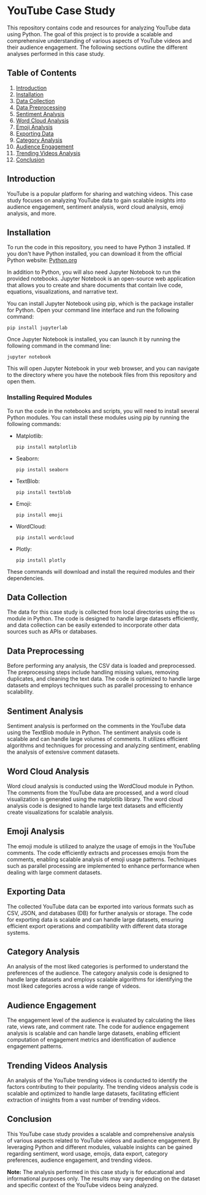 # YouTube Case Study

This repository contains code and resources for analyzing YouTube data using Python. The goal of this project is to provide a scalable and comprehensive understanding of various aspects of YouTube videos and their audience engagement. The following sections outline the different analyses performed in this case study.

## Table of Contents

1. [Introduction](#introduction)
2. [Installation](#installation)
3. [Data Collection](#data-collection)
4. [Data Preprocessing](#data-preprocessing)
5. [Sentiment Analysis](#sentiment-analysis)
6. [Word Cloud Analysis](#word-cloud-analysis)
7. [Emoji Analysis](#emoji-analysis)
8. [Exporting Data](#exporting-data)
9. [Category Analysis](#category-analysis)
10. [Audience Engagement](#audience-engagement)
11. [Trending Videos Analysis](#trending-videos-analysis)
12. [Conclusion](#conclusion)

## Introduction

YouTube is a popular platform for sharing and watching videos. This case study focuses on analyzing YouTube data to gain scalable insights into audience engagement, sentiment analysis, word cloud analysis, emoji analysis, and more.

## Installation

To run the code in this repository, you need to have Python 3 installed. If you don't have Python installed, you can download it from the official Python website: [Python.org](https://www.python.org/)

In addition to Python, you will also need Jupyter Notebook to run the provided notebooks. Jupyter Notebook is an open-source web application that allows you to create and share documents that contain live code, equations, visualizations, and narrative text.

You can install Jupyter Notebook using pip, which is the package installer for Python. Open your command line interface and run the following command:

```
pip install jupyterlab
```

Once Jupyter Notebook is installed, you can launch it by running the following command in the command line:

```
jupyter notebook
```

This will open Jupyter Notebook in your web browser, and you can navigate to the directory where you have the notebook files from this repository and open them.

### Installing Required Modules

To run the code in the notebooks and scripts, you will need to install several Python modules. You can install these modules using pip by running the following commands:

- Matplotlib:
  ```
  pip install matplotlib
  ```

- Seaborn:
  ```
  pip install seaborn
  ```

- TextBlob:
  ```
  pip install textblob
  ```

- Emoji:
  ```
  pip install emoji
  ```

- WordCloud:
  ```
  pip install wordcloud
  ```

- Plotly:
  ```
  pip install plotly
  ```

These commands will download and install the required modules and their dependencies.

## Data Collection

The data for this case study is collected from local directories using the `os` module in Python. The code is designed to handle large datasets efficiently, and data collection can be easily extended to incorporate other data sources such as APIs or databases.

## Data Preprocessing

Before performing any analysis, the CSV data is loaded and preprocessed. The preprocessing steps include handling missing values, removing duplicates, and cleaning the text data. The code is optimized to handle large datasets and employs techniques such as parallel processing to enhance scalability.

## Sentiment Analysis

Sentiment analysis is performed on the comments in the YouTube data using the TextBlob module in Python. The sentiment analysis code is scalable and can handle large volumes of comments. It utilizes efficient algorithms and techniques for processing and analyzing sentiment, enabling the analysis of extensive comment datasets.

## Word Cloud Analysis

Word cloud analysis is conducted using the WordCloud module in Python. The comments from the YouTube data are processed, and a word cloud visualization is generated using the matplotlib library. The word cloud analysis code is designed to handle large text datasets and efficiently create visualizations for scalable analysis.

## Emoji Analysis

The emoji module is utilized to analyze the usage of emojis in the YouTube comments. The code efficiently extracts and processes emojis from the comments, enabling scalable analysis of emoji usage patterns. Techniques such as parallel processing are implemented to enhance performance when dealing with large comment datasets.

## Exporting Data

The collected YouTube data can be exported into various formats such as CSV, JSON, and databases (DB) for further analysis or storage. The code for exporting data is scalable and can handle large datasets, ensuring efficient export operations and compatibility with different data storage systems.

## Category Analysis

An analysis of the most liked categories is performed to understand the preferences of the audience. The category analysis code is designed to handle large datasets and employs scalable algorithms for identifying the most liked categories across a wide range of videos.

## Audience Engagement

The engagement level of the audience is evaluated by calculating the likes rate, views rate, and comment rate. The code for audience engagement analysis is scalable and can handle large datasets, enabling efficient computation of engagement metrics and identification of audience engagement patterns.

## Trending Videos Analysis

An analysis of the YouTube trending videos is conducted to identify the factors contributing to their popularity. The trending videos analysis code is scalable and optimized to handle large datasets, facilitating efficient extraction of insights from a vast number of trending videos.

## Conclusion

This YouTube case study provides a scalable and comprehensive analysis of various aspects related to YouTube videos and audience engagement. By leveraging Python and different modules, valuable insights can be gained regarding sentiment, word usage, emojis, data export, category preferences, audience engagement, and trending videos.

**Note:** The analysis performed in this case study is for educational and informational purposes only. The results may vary depending on the dataset and specific context of the YouTube videos being analyzed.
